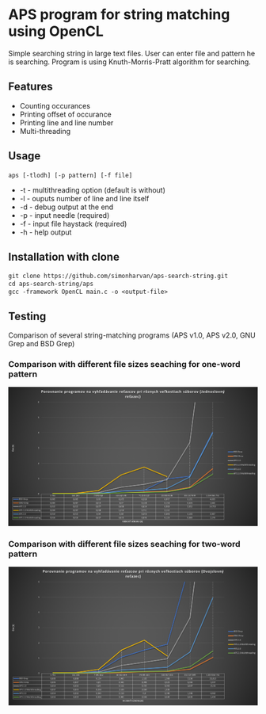 # APS program for string matching using OpenCL
Simple searching string in large text files. User can enter file and pattern he is searching. Program is using Knuth-Morris-Pratt algorithm for searching. 
## Features
* Counting occurances
* Printing offset of occurance
* Printing line and line number
* Multi-threading 

## Usage 
```
aps [-tlodh] [-p pattern] [-f file]
```
* -t - multithreading option (default is without)
* -l - ouputs number of line and line itself
* -d - debug output at the end
* -p <pattern> - input needle (required)
* -f <file> - input file haystack (required)
* -h - help output

## Installation with clone
```
git clone https://github.com/simonharvan/aps-search-string.git
cd aps-search-string/aps
gcc -framework OpenCL main.c -o <output-file>
```

## Testing 
Comparison of several string-matching programs (APS v1.0, APS v2.0, GNU Grep and BSD Grep)

### Comparison with different file sizes seaching for one-word pattern
![](aps/2.0graf_5.png "Comparison of several string-matching programs (APS v1.0, APS v2.0, GNU Grep and BSD Grep)")


### Comparison with different file sizes seaching for two-word pattern
![](aps/2.0graf_6.png "Comparison of several string-matching programs (APS v1.0, APS v2.0, GNU Grep and BSD Grep)")
